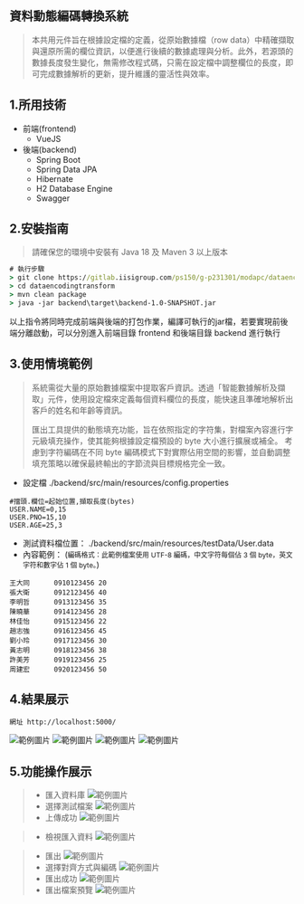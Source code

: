 ## 資料動態編碼轉換系統

> 本共用元件旨在根據設定檔的定義，從原始數據檔（row
> data）中精確擷取與還原所需的欄位資訊，以便進行後續的數據處理與分析。此外，若源頭的數據長度發生變化，無需修改程式碼，只需在設定檔中調整欄位的長度，即可完成數據解析的更新，提升維護的靈活性與效率。
>

## 1.所用技術
* 前端(frontend)
  - VueJS
* 後端(backend)
  - Spring Boot
  - Spring Data JPA
  - Hibernate
  - H2 Database Engine
  - Swagger

## 2.安裝指南
> 請確保您的環境中安裝有 Java 18 及 Maven 3 以上版本

```bat
# 執行步驟
> git clone https://gitlab.iisigroup.com/ps150/g-p231301/modapc/dataencodingtransform.git
> cd dataencodingtransform
> mvn clean package 
> java -jar backend\target\backend-1.0-SNAPSHOT.jar
```
以上指令將同時完成前端與後端的打包作業，編譯可執行的jar檔，若要實現前後端分離啟動，可以分別進入前端目錄 frontend 和後端目錄 backend 進行執行
## 3.使用情境範例

> 系統需從大量的原始數據檔案中提取客戶資訊。透過「智能數據解析及擷取」元件，使用設定檔來定義每個資料欄位的長度，能快速且準確地解析出客戶的姓名和年齡等資訊。
>
> 匯出工具提供的動態填充功能，旨在依照指定的字符集，對檔案內容進行字元級填充操作，使其能夠根據設定檔預設的 byte 大小進行擴展或補全。
> 考慮到字符編碼在不同 byte 編碼模式下對實際佔用空間的影響，並自動調整填充策略以確保最終輸出的字節流與目標規格完全一致。

- 設定檔 ./backend/src/main/resources/config.properties

```properties
#擋頭.欄位=起始位置,擷取長度(bytes)
USER.NAME=0,15
USER.PNO=15,10
USER.AGE=25,3
```

- 測試資料檔位置：
  ./backend/src/main/resources/testData/User.data
- 內容範例：
  (<span style="font-size:12px;">編碼格式：此範例檔案使用 UTF-8 編碼，中文字符每個佔 3 個 byte，英文字符和數字佔 1 個
  byte。</span>)

```plaintext
王大同      0910123456 20
張大衛      0912123456 40
李明哲      0913123456 35
陳曉華      0914123456 28
林佳怡      0915123456 22
趙志強      0916123456 45
劉小玲      0917123456 30
黃志明      0918123456 38
許美芳      0919123456 25
周建宏      0920123456 50           
```

## 4.結果展示
```plaintext
網址 http://localhost:5000/
```
![範例圖片](images/Entry.png)
![範例圖片](images/Import_Data.png)
![範例圖片](images/Data_Overview.png)
![範例圖片](images/Export_Data.png)

## 5.功能操作展示
> - 匯入資料庫
  ![範例圖片](images/Import_Data.png)
> - 選擇測試檔案
  ![範例圖片](images/Import_Test_Data.png)
> - 上傳成功
  ![範例圖片](images/Upload_Success.png)

> - 檢視匯入資料
  ![範例圖片](images/Data_Import_Success_Overview.png)

> - 匯出
  ![範例圖片](images/Export_Data.png)
>- 選擇對齊方式與編碼
  ![範例圖片](images/Export_Selection.png)
>- 匯出成功
  ![範例圖片](images/Export_Success.png)
>- 匯出檔案預覽
  ![範例圖片](images/Export_File.png)